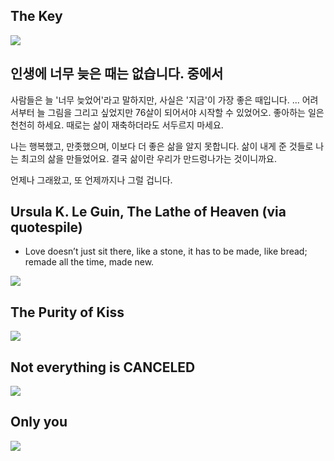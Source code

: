 ## The Key
<img src="https://64.media.tumblr.com/7efa108490f6852d2cf6044124ecc034/48b18ee530790d81-6f/s640x960/9ac777067dd8264f162d282fb4559f758d5f9c9e.jpg">

## 인생에 너무 늦은 때는 없습니다. 중에서

사람들은 늘 '너무 늦었어'라고 말하지만, 사실은 '지금'이 가장 좋은 때입니다. ... 어려서부터 늘 그림을 그리고 싶었지만 76살이 되어서야 시작할 수 있었어오. 좋아하는 일은 천천히 하세요. 때로는 삶이 재축하더라도 서두르지 마세요.

나는 행복했고, 만좃했으며, 이보다 더 좋은 삶을 알지 못합니다. 삶이 내게 준 것들로 나는 최고의 삶을 만들었어요. 결국 삶이란 우리가 만드렁나가는 것이니까요. 

언제나 그래왔고, 또 언제까지나 그럴 겁니다.


## Ursula K. Le Guin, The Lathe of Heaven (via quotespile)
* Love doesn’t just sit there, like a stone, it has to be made, like bread; remade all the time, made new.

<img src="https://64.media.tumblr.com/5e1fa4fd49db6feb9bfdadb9b6f8a8b4/tumblr_n7y79zTlMp1qz6f9yo1_1280.jpg">

## The Purity of Kiss
<img src="https://64.media.tumblr.com/4c0be33dc912032299f1817d1c567d3c/0fdf03ed9f7e6742-eb/s1280x1920/ecc2b6633e5428a5e8d44cbd4eb344817e87003b.jpg">

## Not everything is CANCELED
<img src="https://64.media.tumblr.com/edd108c22306fa7c2bb50a004594fb91/3f9e0b3a3bca1968-9c/s640x960/6d9cd52163d025a29f182b740fffd2722abf4c2f.jpg">

## Only you
<img src="https://64.media.tumblr.com/f7d5b60fcd72655317d34295303545f2/60729671057e06c7-e3/s500x750/80f23008d41c1741dcca2c33a263a44b45b29204.jpg">

